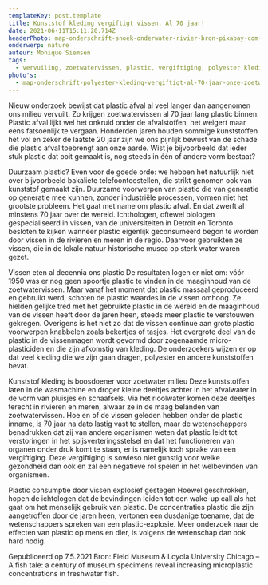 ```yaml
---
templateKey: post.template
title: Kunststof kleding vergiftigt vissen. Al 70 jaar!
date: 2021-06-11T15:11:20.714Z
headerPhoto: map-onderschrift-snoek-onderwater-rivier-bron-pixabay-com-bjoisten-image-img-snoek-onderwater-rivier-jpg
onderwerp: nature
auteur: Monique Siemsen
tags:
  - vervuiling, zoetwatervissen, plastic, vergiftiging, polyester kleding
photo's:
  - map-onderschrift-polyester-kleding-vergiftigt-al-70-jaar-onze-zoetwatervissen-en-dat-alles-via-de-wasmachine-en-de-droger-bron-pixabay-com-free-photos-image-img-kind-park-herfst-jpg
---
```

Nieuw onderzoek bewijst dat plastic afval al veel langer dan aangenomen ons milieu
vervuilt. Zo krijgen zoetwatervissen al 70 jaar lang plastic binnen.
Plastic afval lijkt wel het onkruid onder de afvalstoffen, het weigert maar eens fatsoenlijk te
vergaan. Honderden jaren houden sommige kunststoffen het vol en zeker de laatste 20
jaar zijn we ons pijnlijk bewust van de schade die plastic afval toebrengt aan onze aarde.
Wist je bijvoorbeeld dat ieder stuk plastic dat ooit gemaakt is, nog steeds in één of andere
vorm bestaat?

Duurzaam plastic?
Even voor de goede orde: we hebben het natuurlijk niet over bijvoorbeeld bakaliete
telefoontoestellen, die strikt genomen ook van kunststof gemaakt zijn. Duurzame
voorwerpen van plastic die van generatie op generatie mee kunnen, zonder industriële
processen, vormen niet het grootste probleem. Het gaat met name om plastic afval. En dat
zwerft al minstens 70 jaar over de wereld.
Ichthologen, oftewel biologen gespecialiseerd in vissen, van de universiteiten in Detroit en
Toronto besloten te kijken wanneer plastic eigenlijk geconsumeerd begon te worden door
vissen in de rivieren en meren in de regio. Daarvoor gebruikten ze vissen, die in de lokale
natuur historische musea op sterk water waren gezet.

Vissen eten al decennia ons plastic
De resultaten logen er niet om: vóór 1950 was er nog geen spoortje plastic te vinden in de
maaginhoud van de zoetwatervissen. Maar vanaf het moment dat plastic massaal
geproduceerd en gebruikt werd, schoten de plastic waardes in de vissen omhoog. Ze
hielden gelijke tred met het gebruikte plastic in de wereld en de maaginhoud van de vissen
heeft door de jaren heen, steeds meer plastic te verstouwen gekregen.
Overigens is het niet zo dat de vissen continue aan grote plastic voorwerpen knabbelen
zoals bekertjes of tasjes. Het overgrote deel van de plastic in de vissenmagen wordt
gevormd door zogenaamde micro-plasticiden en die zijn afkomstig van kleding. De
onderzoekers wijzen er op dat veel kleding die we zijn gaan dragen, polyester en andere
kunststoffen bevat.

Kunststof kleding is boosdoener voor zoetwater milieu
Deze kunststoffen laten in de wasmachine en droger kleine deeltjes achter in het
afvalwater in de vorm van pluisjes en schaafsels. Via het rioolwater komen deze deeltjes
terecht in rivieren en meren, alwaar ze in de maag belanden van zoetwatervissen.
Hoe en of de vissen geleden hebben onder de plastic inname, is 70 jaar na dato lastig vast
te stellen, maar de wetenschappers benadrukken dat zij van andere organismen weten dat
plastic leidt tot verstoringen in het spijsverteringsstelsel en dat het functioneren van
organen onder druk komt te staan, er is namelijk toch sprake van een vergiftiging. Deze
vergiftiging is sowieso niet gunstig voor welke gezondheid dan ook en zal een negatieve
rol spelen in het welbevinden van organismen.

Plastic consumptie door vissen explosief gestegen
Hoewel geschrokken, hopen de ichtologen dat de bevindingen leiden tot een wake-up call
als het gaat om het menselijk gebruik van plastic. De concentraties plastic die zijn
aangetroffen door de jaren heen, vertonen een dusdanige toename, dat de
wetenschappers spreken van een plastic-explosie. Meer onderzoek naar de effecten van
plastic op mens en dier, is volgens de wetenschap dan ook hard nodig.

Gepubliceerd op 7.5.2021
Bron: Field Museum &amp; Loyola University Chicago – A fish tale: a century of museum specimens
reveal increasing microplastic concentrations in freshwater fish.